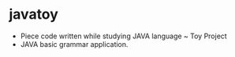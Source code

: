 # javatoy 
- Piece code written while studying JAVA language ~ Toy Project
- JAVA basic grammar application.
